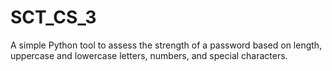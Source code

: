 # SCT_CS_3
A simple Python tool to assess the strength of a password based on length, uppercase and lowercase letters, numbers, and special characters.
